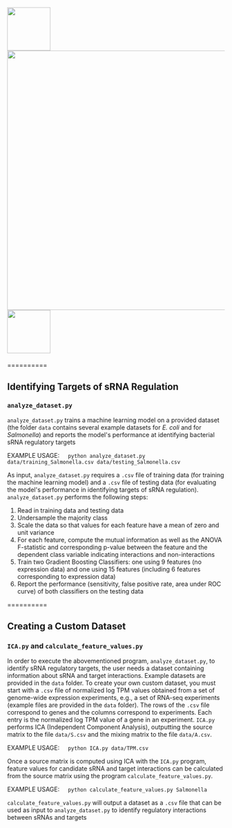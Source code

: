 # <img src="https://cs.wellesley.edu/~btjaden/TargetExpression/RNA.png" width=100> <img src="https://cs.wellesley.edu/~btjaden/TargetExpression/title.png" width=600> <img src="https://cs.wellesley.edu/~btjaden/TargetExpression/RNA.png" width=100>


==========

## Identifying Targets of sRNA Regulation

### `analyze_dataset.py`

`analyze_dataset.py` trains a machine learning model on a provided dataset (the folder `data` contains several example datasets for _E. coli_ and for _Salmonella_) and reports the model's performance at identifying bacterial sRNA regulatory targets

EXAMPLE USAGE: &nbsp;&nbsp;&nbsp;&nbsp;`python analyze_dataset.py data/training_Salmonella.csv data/testing_Salmonella.csv`<BR>

As input, `analyze_dataset.py` requires a `.csv` file of training data (for training the machine learning model) and a `.csv` file of testing data (for evaluating the model's performance in identifying targets of sRNA regulation). `analyze_dataset.py` performs the following steps:

1. Read in training data and testing data
2. Undersample the majority class
3. Scale the data so that values for each feature have a mean of zero and unit variance
4. For each feature, compute the mutual information as well as the ANOVA F-statistic and corresponding p-value between the feature and the dependent class variable indicating interactions and non-interactions
5. Train two Gradient Boosting Classifiers: one using 9 features (no expression data) and one using 15 features (including 6 features corresponding to expression data)
6. Report the performance (sensitivity, false positive rate, area under ROC curve) of both classifiers on the testing data


==========

## Creating a Custom Dataset

### `ICA.py` and `calculate_feature_values.py`

In order to execute the abovementioned program, `analyze_dataset.py`, to identify sRNA regulatory targets, the user needs a dataset containing information about sRNA and target interactions. Example datasets are provided in the `data` folder. To create your own custom dataset, you must start with a `.csv` file of normalized log TPM values obtained from a set of genome-wide expression experiments, e.g., a set of RNA-seq experiments (example files are provided in the `data` folder). The rows of the `.csv` file correspond to genes and the columns correspond to experiments. Each entry is the normalized log TPM value of a gene in an experiment. `ICA.py` performs ICA (Independent Component Analysis), outputting the source matrix to the file `data/S.csv` and the mixing matrix to the file `data/A.csv`.

EXAMPLE USAGE: &nbsp;&nbsp;&nbsp;&nbsp;`python ICA.py data/TPM.csv`<BR>

Once a source matrix is computed using ICA with the `ICA.py` program, feature values for candidate sRNA and target interactions can be calculated from the source matrix using the program `calculate_feature_values.py`.

EXAMPLE USAGE: &nbsp;&nbsp;&nbsp;&nbsp;`python calculate_feature_values.py Salmonella`<BR>

`calculate_feature_values.py` will output a dataset as a `.csv` file that can be used as input to `analyze_dataset.py` to identify regulatory interactions between sRNAs and targets

